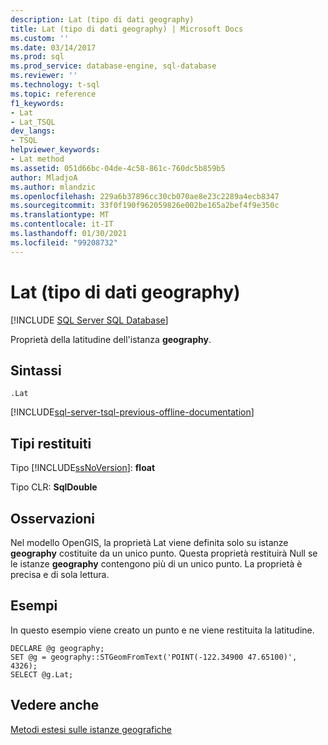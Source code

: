 ```yaml
---
description: Lat (tipo di dati geography)
title: Lat (tipo di dati geography) | Microsoft Docs
ms.custom: ''
ms.date: 03/14/2017
ms.prod: sql
ms.prod_service: database-engine, sql-database
ms.reviewer: ''
ms.technology: t-sql
ms.topic: reference
f1_keywords:
- Lat
- Lat_TSQL
dev_langs:
- TSQL
helpviewer_keywords:
- Lat method
ms.assetid: 051d66bc-04de-4c58-861c-760dc5b859b5
author: MladjoA
ms.author: mlandzic
ms.openlocfilehash: 229a6b37896cc30cb070ae8e23c2289a4ecb8347
ms.sourcegitcommit: 33f0f190f962059826e002be165a2bef4f9e350c
ms.translationtype: MT
ms.contentlocale: it-IT
ms.lasthandoff: 01/30/2021
ms.locfileid: "99208732"
---
```

# <a name="lat-geography-data-type"></a>Lat (tipo di dati geography)
[!INCLUDE [SQL Server SQL Database](../../includes/applies-to-version/sql-asdb.md)]

  Proprietà della latitudine dell'istanza **geography**.  
  
## <a name="syntax"></a>Sintassi  
  
```  
.Lat  
```  
  
[!INCLUDE[sql-server-tsql-previous-offline-documentation](../../includes/sql-server-tsql-previous-offline-documentation.md)]

## <a name="return-types"></a>Tipi restituiti
 Tipo [!INCLUDE[ssNoVersion](../../includes/ssnoversion-md.md)]: **float**  
  
 Tipo CLR: **SqlDouble**  
  
## <a name="remarks"></a>Osservazioni  
 Nel modello OpenGIS, la proprietà Lat viene definita solo su istanze **geography** costituite da un unico punto. Questa proprietà restituirà Null se le istanze **geography** contengono più di un unico punto. La proprietà è precisa e di sola lettura.  
  
## <a name="examples"></a>Esempi  
 In questo esempio viene creato un punto e ne viene restituita la latitudine.  
  
```  
DECLARE @g geography;  
SET @g = geography::STGeomFromText('POINT(-122.34900 47.65100)', 4326);  
SELECT @g.Lat;  
```  
  
## <a name="see-also"></a>Vedere anche  
 [Metodi estesi sulle istanze geografiche](../../t-sql/spatial-geography/extended-methods-on-geography-instances.md)  
  
  
